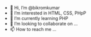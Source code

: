 - 👋 Hi, I’m @bikromkumar
- 👀 I’m interested in HTML, CSS, PHpP
- 🌱 I’m currently learning PHP
- 💞️ I’m looking to collaborate on ...
- 📫 How to reach me ...

<!---
bikromkumar/bikromkumar is a ✨ special ✨ repository because its `README.md` (this file) appears on your GitHub profile.
You can click the Preview link to take a look at your changes.
--->
